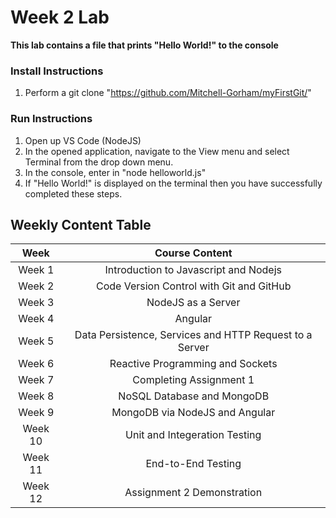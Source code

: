 # Week 2 Lab
__This lab contains a file that prints "Hello World!" to the console__

### Install Instructions
1. Perform a git clone "https://github.com/Mitchell-Gorham/myFirstGit/"

### Run Instructions
1. Open up VS Code (NodeJS)
2. In the opened application, navigate to the View menu and select Terminal from the drop down menu.
3. In the console, enter in "node helloworld.js" 
4. If "Hello World!" is displayed on the terminal then you have successfully completed these steps.

## Weekly Content Table
Week | Course Content
:---:|:---:
Week 1 | Introduction to Javascript and Nodejs
Week 2 | Code Version Control with Git and GitHub
Week 3 | NodeJS as a Server
Week 4 | Angular
Week 5 | Data Persistence, Services and HTTP Request to a Server
Week 6 | Reactive Programming and Sockets
Week 7 | Completing Assignment 1
Week 8 | NoSQL Database and MongoDB
Week 9 | MongoDB via NodeJS and Angular
Week 10 | Unit and Integeration Testing
Week 11 | End-to-End Testing
Week 12 | Assignment 2 Demonstration
